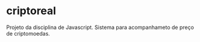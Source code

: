 # criptoreal
Projeto da disciplina de Javascript. Sistema para acompanhameto de preço de criptomoedas.
